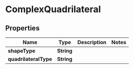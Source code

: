 

# ComplexQuadrilateral


## Properties

| Name | Type | Description | Notes |
|------------ | ------------- | ------------- | -------------|
|**shapeType** | **String** |  |  |
|**quadrilateralType** | **String** |  |  |



